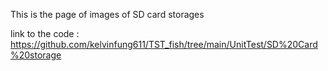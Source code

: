 This is the page of images of SD card storages

link to the code : https://github.com/kelvinfung611/TST_fish/tree/main/UnitTest/SD%20Card%20storage
